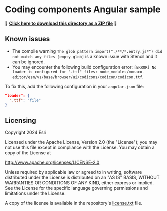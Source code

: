 
# Coding components Angular sample

📁 **[Click here to download this directory as a ZIP file](https://esri.github.io/jsapi-resources/zips/coding-components-sample-angular.zip)** 📁

## Known issues
* The compile warning `The glob pattern import("./**/*.entry.js*") did not match any files [empty-glob]` is a known issue with Stencil and it can be ignored. 
* You may encounter the following build configuration error:
`[ERROR] No loader is configured for ".ttf" files: node_modules/monaco-editor/esm/vs/base/browser/ui/codicons/codicon/codicon.ttf`.

To fix this, add the following configuration in your `angular.json` file:

```json
"loader": {
  ".ttf": "file"
}
```

## Licensing
Copyright 2024 Esri

Licensed under the Apache License, Version 2.0 (the "License");
you may not use this file except in compliance with the License.
You may obtain a copy of the License at

   http://www.apache.org/licenses/LICENSE-2.0

Unless required by applicable law or agreed to in writing, software
distributed under the License is distributed on an "AS IS" BASIS,
WITHOUT WARRANTIES OR CONDITIONS OF ANY KIND, either express or implied.
See the License for the specific language governing permissions and
limitations under the License.

A copy of the license is available in the repository's [license.txt](https://github.com/Esri/jsapi-resources/blob/master/license.txt) file.
